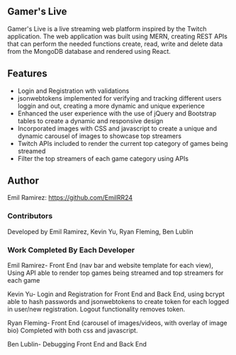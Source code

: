 ## Gamer's Live
Gamer's Live is a live streaming web platform inspired by the Twitch application. The web application was built using MERN, creating REST APIs that can perform the needed functions create, read, write and delete data from the MongoDB database and rendered using React. 
## Features
- Login and Registration wth validations
- jsonwebtokens implemented for verifying and tracking different users loggin and out, creating a more dynamic and unique experience
- Enhanced the user experience with the use of jQuery and Bootstrap tables to create a dynamic and responsive design
- Incorporated images with CSS and javascript to create a unique and dynamic carousel of images to showcase top streamers
- Twitch APIs included to render the current top category of games being streamed 
- Filter the top streamers of each game category using APIs
## Author
Emil Ramirez: https://github.com/EmilRR24
### Contributors 
Developed by Emil Ramirez, Kevin Yu, Ryan Fleming, Ben Lublin
###  Work Completed By Each Developer
Emil Ramirez- Front End (nav bar and website template for each view), Using API able to render top games being streamed and top streamers for each game

Kevin Yu- Login and Registration for Front End and Back End, using bcrypt able to hash passwords and jsonwebtokens to create token for each logged in user/new registration. Logout functionality removes token.

Ryan Fleming- Front End (carousel of images/videos, with overlay of image bio) Completed with both css and javascript.

Ben Lublin- Debugging Front End and Back End 
